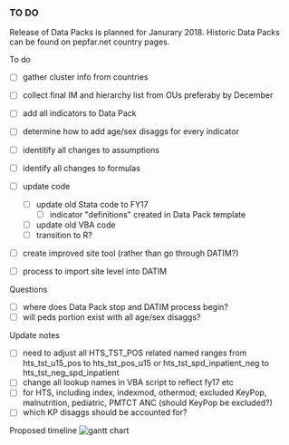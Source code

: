
### TO DO

Release of Data Packs is planned for Janurary 2018. Historic Data Packs can be found on pepfar.net country pages.

To do
- [ ] gather cluster info from countries
- [ ] collect final IM and hierarchy list from OUs preferaby by December
- [ ] add all indicators to Data Pack
- [ ] determine how to add age/sex disaggs for every indicator
- [ ] identitify all changes to assumptions
- [ ] identify all changes to formulas
- [ ] update code
  - [ ] update old Stata code to FY17
    - [ ] indicator "definitions" created in Data Pack template
  - [ ] update old VBA code
  - [ ] transition to R?
- [ ] create improved site tool (rather than go through DATIM?)
- [ ] process to import site level into DATIM


Questions
- [ ] where does Data Pack stop and DATIM process begin?
- [ ] will peds portion exist with all age/sex disaggs?

Update notes
- [ ] need to adjust all HTS_TST_POS related named ranges from hts_tst_u15_pos to hts_tst_pos_u15 or hts_tst_spd_inpatient_neg to hts_tst_neg_spd_inpatient
- [ ] change all lookup names in VBA script to reflect fy17 etc
- [ ] for HTS, including index, indexmod, othermod; excluded KeyPop, malnutrition, pediatric, PMTCT ANC (should KeyPop be excluded?)
- [ ] which KP disaggs should be accounted for?

Proposed timeline
![gantt chart](https://user-images.githubusercontent.com/8933069/31277882-002d564a-aa71-11e7-9b6c-094daf6f5006.PNG)
